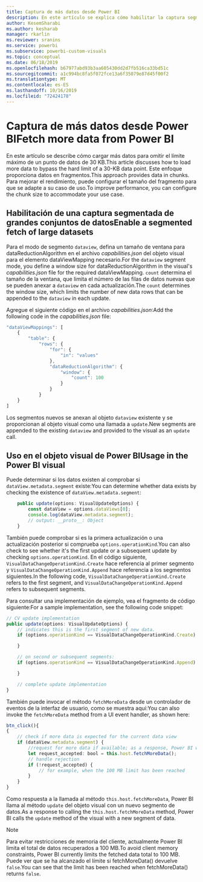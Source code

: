 ```yaml
---
title: Captura de más datos desde Power BI
description: En este artículo se explica cómo habilitar la captura segmentada de grandes conjuntos de datos para objetos visuales de Power BI.
author: KesemSharabi
ms.author: kesharab
manager: rkarlin
ms.reviewer: sranins
ms.service: powerbi
ms.subservice: powerbi-custom-visuals
ms.topic: conceptual
ms.date: 06/18/2019
ms.openlocfilehash: b67977abd93b3aa605430dd2d7fb516ca33bd51c
ms.sourcegitcommit: a1c994bc8fa5f072fce13a6f35079e87d45f00f2
ms.translationtype: MT
ms.contentlocale: es-ES
ms.lasthandoff: 10/16/2019
ms.locfileid: "72424178"
---
```

# <a name="fetch-more-data-from-power-bi"></a><span data-ttu-id="87625-103">Captura de más datos desde Power BI</span><span class="sxs-lookup"><span data-stu-id="87625-103">Fetch more data from Power BI</span></span>

<span data-ttu-id="87625-104">En este artículo se describe cómo cargar más datos para omitir el límite máximo de un punto de datos de 30 KB.</span><span class="sxs-lookup"><span data-stu-id="87625-104">This article discusses how to load more data to bypass the hard limit of a 30-KB data point.</span></span> <span data-ttu-id="87625-105">Este enfoque proporciona datos en fragmentos.</span><span class="sxs-lookup"><span data-stu-id="87625-105">This approach provides data in chunks.</span></span> <span data-ttu-id="87625-106">Para mejorar el rendimiento, puede configurar el tamaño del fragmento para que se adapte a su caso de uso.</span><span class="sxs-lookup"><span data-stu-id="87625-106">To improve performance, you can configure the chunk size to accommodate your use case.</span></span>  

## <a name="enable-a-segmented-fetch-of-large-datasets"></a><span data-ttu-id="87625-107">Habilitación de una captura segmentada de grandes conjuntos de datos</span><span class="sxs-lookup"><span data-stu-id="87625-107">Enable a segmented fetch of large datasets</span></span>

<span data-ttu-id="87625-108">Para el modo de segmento `dataview`, defina un tamaño de ventana para dataReductionAlgorithm en el archivo *capabilities.json* del objeto visual para el elemento dataViewMapping necesario.</span><span class="sxs-lookup"><span data-stu-id="87625-108">For the `dataview` segment mode, you define a window size for dataReductionAlgorithm in the visual's *capabilities.json* file for the required dataViewMapping.</span></span> <span data-ttu-id="87625-109">`count` determina el tamaño de la ventana, que limita el número de las filas de datos nuevas que se pueden anexar a `dataview` en cada actualización.</span><span class="sxs-lookup"><span data-stu-id="87625-109">The `count` determines the window size, which limits the number of new data rows that can be appended to the `dataview` in each update.</span></span>

<span data-ttu-id="87625-110">Agregue el siguiente código en el archivo *capabilities.json*:</span><span class="sxs-lookup"><span data-stu-id="87625-110">Add the following code in the *capabilities.json* file:</span></span>

```typescript
"dataViewMappings": [
    {
        "table": {
            "rows": {
                "for": {
                    "in": "values"
                },
                "dataReductionAlgorithm": {
                    "window": {
                        "count": 100
                    }
                }
            }
    }
]
```

<span data-ttu-id="87625-111">Los segmentos nuevos se anexan al objeto `dataview` existente y se proporcionan al objeto visual como una llamada a `update`.</span><span class="sxs-lookup"><span data-stu-id="87625-111">New segments are appended to the existing `dataview` and provided to the visual as an `update` call.</span></span>

## <a name="usage-in-the-power-bi-visual"></a><span data-ttu-id="87625-112">Uso en el objeto visual de Power BI</span><span class="sxs-lookup"><span data-stu-id="87625-112">Usage in the Power BI visual</span></span>

<span data-ttu-id="87625-113">Puede determinar si los datos existen al comprobar si `dataView.metadata.segment` existe:</span><span class="sxs-lookup"><span data-stu-id="87625-113">You can determine whether data exists by checking the existence of `dataView.metadata.segment`:</span></span>

```typescript
    public update(options: VisualUpdateOptions) {
        const dataView = options.dataViews[0];
        console.log(dataView.metadata.segment);
        // output: __proto__: Object
    }
```

<span data-ttu-id="87625-114">También puede comprobar si es la primera actualización o una actualización posterior si comprueba `options.operationKind`.</span><span class="sxs-lookup"><span data-stu-id="87625-114">You can also check to see whether it's the first update or a subsequent update by checking `options.operationKind`.</span></span> <span data-ttu-id="87625-115">En el código siguiente, `VisualDataChangeOperationKind.Create` hace referencia al primer segmento y `VisualDataChangeOperationKind.Append` hace referencia a los segmentos siguientes.</span><span class="sxs-lookup"><span data-stu-id="87625-115">In the following code, `VisualDataChangeOperationKind.Create` refers to the first segment, and `VisualDataChangeOperationKind.Append` refers to subsequent segments.</span></span>

<span data-ttu-id="87625-116">Para consultar una implementación de ejemplo, vea el fragmento de código siguiente:</span><span class="sxs-lookup"><span data-stu-id="87625-116">For a sample implementation, see the following code snippet:</span></span>

```typescript
// CV update implementation
public update(options: VisualUpdateOptions) {
    // indicates this is the first segment of new data.
    if (options.operationKind == VisualDataChangeOperationKind.Create) {

    }

    // on second or subsequent segments:
    if (options.operationKind == VisualDataChangeOperationKind.Append) {

    }

    // complete update implementation
}
```

<span data-ttu-id="87625-117">También puede invocar el método `fetchMoreData` desde un controlador de eventos de la interfaz de usuario, como se muestra aquí:</span><span class="sxs-lookup"><span data-stu-id="87625-117">You can also invoke the `fetchMoreData` method from a UI event handler, as shown here:</span></span>

```typescript
btn_click(){
{
    // check if more data is expected for the current data view
    if (dataView.metadata.segment) {
        //request for more data if available; as a response, Power BI will call update method
        let request_accepted: bool = this.host.fetchMoreData();
        // handle rejection
        if (!request_accepted) {
            // for example, when the 100 MB limit has been reached
        }
    }
}
```

<span data-ttu-id="87625-118">Como respuesta a la llamada al método `this.host.fetchMoreData`, Power BI llama al método `update` del objeto visual con un nuevo segmento de datos.</span><span class="sxs-lookup"><span data-stu-id="87625-118">As a response to calling the `this.host.fetchMoreData` method, Power BI calls the `update` method of the visual with a new segment of data.</span></span>

> [!NOTE]
> <span data-ttu-id="87625-119">Para evitar restricciones de memoria del cliente, actualmente Power BI limita el total de datos recuperados a 100 MB.</span><span class="sxs-lookup"><span data-stu-id="87625-119">To avoid client memory constraints, Power BI currently limits the fetched data total to 100 MB.</span></span> <span data-ttu-id="87625-120">Puede ver que se ha alcanzado el límite si fetchMoreData() devuelve `false`.</span><span class="sxs-lookup"><span data-stu-id="87625-120">You can see that the limit has been reached when fetchMoreData() returns `false`.</span></span>
